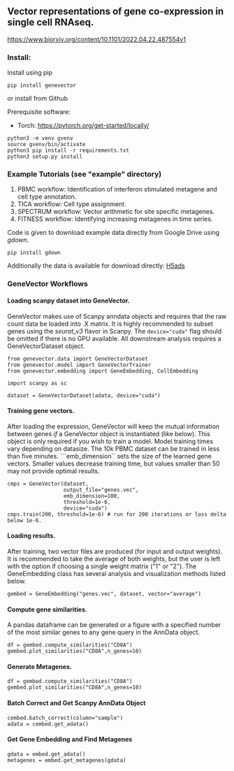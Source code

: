 ## Vector representations of gene co-expression in single cell RNAseq.

https://www.biorxiv.org/content/10.1101/2022.04.22.487554v1

### Install:

Install using pip
```
pip install genevector
```
or install from Github

Prerequisite software:
 - Torch: https://pytorch.org/get-started/locally/ 
```
python3 -m venv gvenv
source gvenv/bin/activate
python3 pip install -r requirements.txt
python3 setup.py install
```
### Example Tutorials (see "example" directory)

1. PBMC workflow: Identification of interferon stimulated metagene and cell type annotation.
2. TICA workflow: Cell type assignment.
3. SPECTRUM workflow: Vector arithmetic for site specific metagenes.
4. FITNESS workflow: Identifying increasing metagenes in time series.

Code is given to download example data directly from Google Drive using *gdown*.
```
pip install gdown
```
Additionally the data is available for download directly:
[H5ads](https://drive.google.com/drive/folders/1ZRsdnlu9MSaRm4t_w_glD5XTqrY6CnIY?usp=sharing)


### GeneVector Workflows

#### Loading scanpy dataset into GeneVector.
GeneVector makes use of Scanpy anndata objects and requires that the raw count data be loaded into .X matrix. It is highly recommended to subset genes using the *seurat_v3* flavor in Scanpy. The ```device="cuda"``` flag should be omitted if there is no GPU available. All downstream analysis requires a GeneVectorDataset object.

```
from genevector.data import GeneVectorDataset
from genevector.model import GeneVectorTrainer
from genevector.embedding import GeneEmbedding, CellEmbedding

import scanpy as sc

dataset = GeneVectorDataset(adata, device="cuda")
```

#### Training gene vectors.
After loading the expression, GeneVector will keep the mutual information between genes *if* a GeneVector object is instantiated (like below). This object is only required if you wish to train a model. Model training times vary depending on datasize. The 10k PBMC dataset can be trained in less than five minutes. ```emb_dimension`` sets the size of the learned gene vectors. Smaller values decrease training time, but values smaller than 50 may not provide optimal results.

```
cmps = GeneVector(dataset,
                  output_file="genes.vec",
                  emb_dimension=100,
                  threshold=1e-6,
                  device="cuda")
cmps.train(200, threshold=1e-6) # run for 200 iterations or loss delta below 1e-6.
```

#### Loading results.
After training, two vector files are produced (for input and output weights). It is recommended to take the average of both weights, but the user is left with the option if choosing a single weight matrix ("1" or "2"). The GeneEmbedding class has several analysis and visualization methods listed below.

```
gembed = GeneEmbedding("genes.vec", dataset, vector="average")
```

#### Compute gene similarities.
A pandas dataframe can be generated or a figure with a specified number of the most similar genes to any gene query in the AnnData object.
```
df = gembed.compute_similarities("CD8A")
gembed.plot_similarities("CD8A",n_genes=10)
```

#### Generate Metagenes.

```
df = gembed.compute_similarities("CD8A")
gembed.plot_similarities("CD8A",n_genes=10)
```

#### Batch Correct and Get Scanpy AnnData Object
```
cembed.batch_correct(column="sample")
adata = cembed.get_adata()
```

#### Get Gene Embedding and Find Metagenes
```
gdata = embed.get_adata()
metagenes = embed.get_metagenes(gdata)
```






